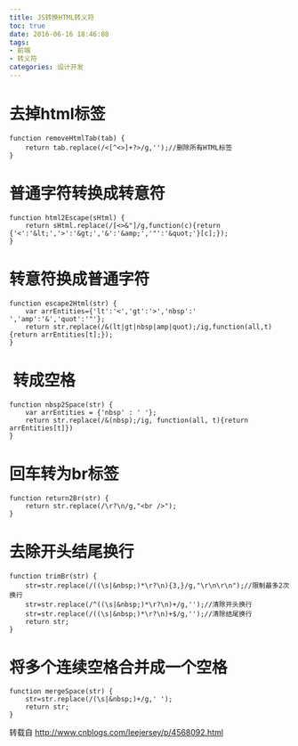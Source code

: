 ```yaml
---
title: JS转换HTML转义符
toc: true
date: 2016-06-16 18:46:08
tags:
- 前端
- 转义符
categories: 设计开发
---
```

# 去掉html标签
```
function removeHtmlTab(tab) {
    return tab.replace(/<[^<>]+?>/g,'');//删除所有HTML标签
}
```

<!--more-->

# 普通字符转换成转意符
```
function html2Escape(sHtml) {
    return sHtml.replace(/[<>&"]/g,function(c){return {'<':'&lt;','>':'&gt;','&':'&amp;','"':'&quot;'}[c];});
}
```

# 转意符换成普通字符
```
function escape2Html(str) {
    var arrEntities={'lt':'<','gt':'>','nbsp':' ','amp':'&','quot':'"'};
    return str.replace(/&(lt|gt|nbsp|amp|quot);/ig,function(all,t){return arrEntities[t];});
}
```

# &nbsp;转成空格
```
function nbsp2Space(str) {
    var arrEntities = {'nbsp' : ' '};
    return str.replace(/&(nbsp);/ig, function(all, t){return arrEntities[t]})
}
```

# 回车转为br标签
```
function return2Br(str) {
    return str.replace(/\r?\n/g,"<br />");
}
```

# 去除开头结尾换行
```
function trimBr(str) {
    str=str.replace(/((\s|&nbsp;)*\r?\n){3,}/g,"\r\n\r\n");//限制最多2次换行
    str=str.replace(/^((\s|&nbsp;)*\r?\n)+/g,'');//清除开头换行
    str=str.replace(/((\s|&nbsp;)*\r?\n)+$/g,'');//清除结尾换行
    return str;
}
```

# 将多个连续空格合并成一个空格
```
function mergeSpace(str) {
    str=str.replace(/(\s|&nbsp;)+/g,' ');
    return str;
}
```

转载自 http://www.cnblogs.com/leejersey/p/4568092.html
